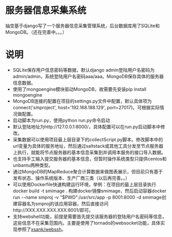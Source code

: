 服务器信息采集系统
====
抽空基于django写了一个服务器信息采集管理系统，后台数据库用了SQLite和MongoDB。（还在完善中。。。）

说明
===========
* SQLite保存用户信息密码等数据，默认django admin登陆用户名密码为admin/admin，系统登陆用户名密码aaa/aaa。MongoDB保存具体的服务器信息数据。
* 使用了mongoengine模块驱动MongoDB，故需要先安装pip install mongoengine
* MongoDB连接的配置在项目的settings.py文件中配置，默认具体项为connect('smproject', host='192.168.188.129', port=27017)。可根据实际情况做配置。
* 启动脚本为run.py，使用python run.py命令启动
* 默认登陆地址为http://127.0.0.1:8000/，具体配置可以在run.py启动脚本中修改。
* 采集数据可以使用项目最上层目录下的collectScript.py脚本。修改脚本中的url变量为具体的服务地址，然后通过saltstack或其他工具分发至节点服务器上执行，就能将节点服务器的基本信息采集到并调用本服务的接口导入数据。
* 也支持手工输入提交服务器的基本信息，但暂时操作系统类型只提供centos和unbantu两种类型。
* 通过MongoDB的MapReduce聚合计算数据来做图表展示，但目前只有基于发布状态、操作系统版本、生产厂商三类（以后再完善。。）
* 可以使用Dockerfile快速构建运行环境，举例：在项目的最上层目录执行 docker build -t smimage . 构建docker镜像smimage，然后启动容器docker run --name smproj -v "$PWD":/usr/src/app -p 8001:8000 -d smimage创建容器名为smproj的该应用容器，然后直接访问http://XXX.XXX.XXX.XXX:8001/即可。
* 支持webshell功能，前提是需要首先提交该服务器的登陆用户名密码等信息，这些信息不在采集范围内。主要是使用了tornado的websocket功能，具体实现参照了[xsank/webssh](https://github.com/xsank/webssh)。
